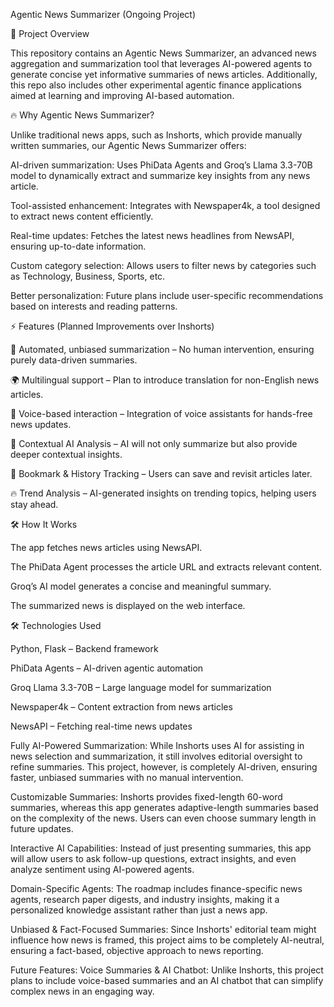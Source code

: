 Agentic News Summarizer (Ongoing Project)

🚀 Project Overview

This repository contains an Agentic News Summarizer, an advanced news aggregation and summarization tool that leverages AI-powered agents to generate concise yet informative summaries of news articles. Additionally, this repo also includes other experimental agentic finance applications aimed at learning and improving AI-based automation.

🔥 Why Agentic News Summarizer?

Unlike traditional news apps, such as Inshorts, which provide manually written summaries, our Agentic News Summarizer offers:

AI-driven summarization: Uses PhiData Agents and Groq’s Llama 3.3-70B model to dynamically extract and summarize key insights from any news article.

Tool-assisted enhancement: Integrates with Newspaper4k, a tool designed to extract news content efficiently.

Real-time updates: Fetches the latest news headlines from NewsAPI, ensuring up-to-date information.

Custom category selection: Allows users to filter news by categories such as Technology, Business, Sports, etc.

Better personalization: Future plans include user-specific recommendations based on interests and reading patterns.

⚡ Features (Planned Improvements over Inshorts)

📰 Automated, unbiased summarization – No human intervention, ensuring purely data-driven summaries.

🌍 Multilingual support – Plan to introduce translation for non-English news articles.

🎤 Voice-based interaction – Integration of voice assistants for hands-free news updates.

🤖 Contextual AI Analysis – AI will not only summarize but also provide deeper contextual insights.

📌 Bookmark & History Tracking – Users can save and revisit articles later.

🔥 Trend Analysis – AI-generated insights on trending topics, helping users stay ahead.

🛠 How It Works

The app fetches news articles using NewsAPI.

The PhiData Agent processes the article URL and extracts relevant content.

Groq’s AI model generates a concise and meaningful summary.

The summarized news is displayed on the web interface.



🛠 Technologies Used

Python, Flask – Backend framework

PhiData Agents – AI-driven agentic automation

Groq Llama 3.3-70B – Large language model for summarization

Newspaper4k – Content extraction from news articles

NewsAPI – Fetching real-time news updates

Fully AI-Powered Summarization: While Inshorts uses AI for assisting in news selection and summarization, it still involves editorial oversight to refine summaries. This project, however, is completely AI-driven, ensuring faster, unbiased summaries with no manual intervention.

Customizable Summaries: Inshorts provides fixed-length 60-word summaries, whereas this app generates adaptive-length summaries based on the complexity of the news. Users can even choose summary length in future updates.

Interactive AI Capabilities: Instead of just presenting summaries, this app will allow users to ask follow-up questions, extract insights, and even analyze sentiment using AI-powered agents.

Domain-Specific Agents: The roadmap includes finance-specific news agents, research paper digests, and industry insights, making it a personalized knowledge assistant rather than just a news app.

Unbiased & Fact-Focused Summaries: Since Inshorts' editorial team might influence how news is framed, this project aims to be completely AI-neutral, ensuring a fact-based, objective approach to news reporting.

Future Features: Voice Summaries & AI Chatbot: Unlike Inshorts, this project plans to include voice-based summaries and an AI chatbot that can simplify complex news in an engaging way.

